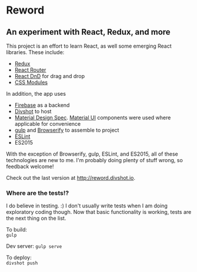 # Reword
## An experiment with React, Redux, and more

This project is an effort to learn React, as well some emerging React libraries. These include:  
* [Redux](https://github.com/rackt/redux)  
* [React Router](https://github.com/rackt/react-router)  
* [React DnD](https://github.com/gaearon/react-dnd) for drag and drop  
* [CSS Modules](https://github.com/css-modules/css-modules)  

In addition, the app uses  
* [Firebase](https://www.firebase.com/) as a backend  
* [Divshot](https://divshot.com/) to host  
* [Material Design Spec](https://www.google.com/design/spec/material-design/introduction.html).  [Material UI](http://www.material-ui.com/#/home) components were used where applicable for convenience  
* [gulp](https://github.com/gulpjs/gulp) and [Browserify](https://github.com/substack/node-browserify) to assemble to project  
* [ESLint](http://eslint.org/)  
* ES2015

With the exception of Browserify, gulp, ESLint, and ES2015, all of these technologies are new to me. I'm probably doing plenty of stuff wrong, so feedback welcome!

Check out the last version at http://reword.divshot.io.

### Where are the tests!?
I do believe in testing. :) I don't usually write tests when I am doing exploratory coding though. Now that basic functionality is working, tests are the next thing on the list.

To build:  
`gulp`

Dev server:
`gulp serve`

To deploy:  
`divshot push`
